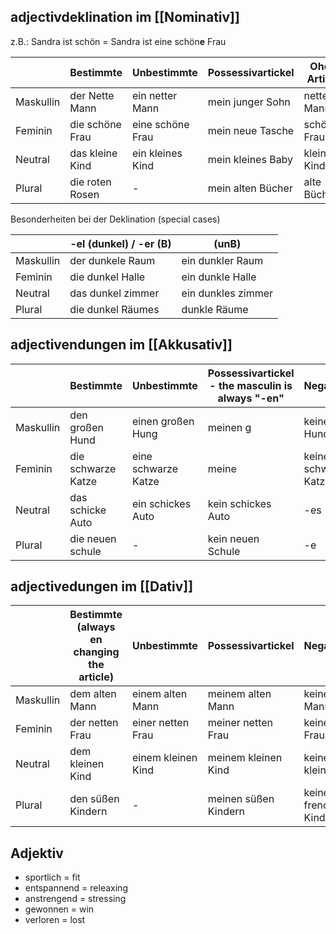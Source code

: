 ## adjectivdeklination im [[Nominativ]]

z.B.: Sandra ist schön = Sandra ist eine schön**e** Frau 

|           | Bestimmte       | Unbestimmte      | Possessivartickel | Ohen Artikel |
| --------- | --------------- | ---------------- | ----------------- | ------------ |
| Maskullin | der Nette Mann  | ein netter Mann  | mein junger Sohn  | netter Mann  |
| Feminin   | die schöne Frau | eine schöne Frau | mein neue Tasche  | schöner Frau |
| Neutral   | das kleine Kind | ein kleines Kind | mein kleines Baby | kleines Kind |
| Plural    | die roten Rosen | -                | mein alten Bücher | alte Bücher  |
Besonderheiten bei der Deklination (special cases)

|           | -el (dunkel) / -er (B) | (unB)              |
| --------- | ---------------------- | ------------------ |
| Maskullin | der dunkele Raum       | ein dunkler Raum   |
| Feminin   | die dunkel Halle       | ein dunkle Halle   |
| Neutral   | das dunkel zimmer      | ein dunkles zimmer |
| Plural    | die dunkel Räumes      | dunkle Räume       |

## adjectivendungen im [[Akkusativ]]

|           | Bestimmte          | Unbestimmte         | Possessivartickel - the masculin is always "-en"       | Negativartikle       | Ohne Artikel |
| --------- | ------------------ | ------------------- | ------------------------------------------------- | -------------------- | ------------ |
| Maskullin | den großen Hund    | einen großen Hung   | meinen g                                               | keinen großen Hund   | -en          |
| Feminin   | die schwarze Katze | eine schwarze Katze | meine                                                  | keine schwarze Katze | -e           |
| Neutral   | das schicke Auto   | ein schickes Auto                                                            | kein schickes Auto   | -es          |
| Plural    | die neuen schule   | -                                                                            | kein neuen Schule    | -e           |

## adjectivedungen im [[Dativ]] 

|           | Bestimmte (always en changing the article) | Unbestimmte        | Possessivartickel    | Negativartikle          | Ohne Artikel  |
| --------- | ------------------------------------------ | ------------------ | -------------------- | ----------------------- | ------------- |
| Maskullin | dem alten Mann                             | einem alten Mann   | meinem alten Mann    | keinem alten Mann       | altem mann    |
| Feminin   | der netten Frau                            | einer netten Frau  | meiner netten Frau   | keiner netten Frau      | netter Frau   |
| Neutral   | dem kleinen Kind                           | einem kleinen Kind | meinem kleinen Kind  | keinem kleinen Kind     | kleinem Kind  |
| Plural    | den süßen Kindern                          | -                  | meinen süßen Kindern | keinen frenchen Kindern | süßen Kindern |

## Adjektiv

+ sportlich = fit
+ entspannend = releaxing
+ anstrengend = stressing 
+ gewonnen = win
+ verloren = lost